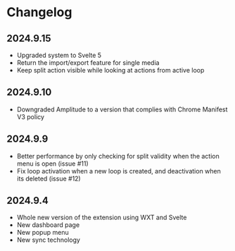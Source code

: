 # Changelog

## 2024.9.15
- Upgraded system to Svelte 5
- Return the import/export feature for single media
- Keep split action visible while looking at actions from active loop

## 2024.9.10
- Downgraded Amplitude to a version that complies with Chrome Manifest V3 policy

## 2024.9.9
- Better performance by only checking for split validity when the action menu is open (issue #11)
- Fix loop activation when a new loop is created, and deactivation when its deleted (issue #12)

## 2024.9.4
- Whole new version of the extension using WXT and Svelte
- New dashboard page
- New popup menu
- New sync technology